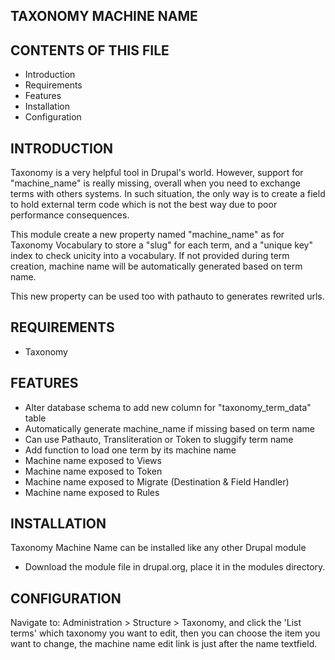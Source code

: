 TAXONOMY MACHINE NAME
---------------------

CONTENTS OF THIS FILE
---------------------

 * Introduction
 * Requirements
 * Features
 * Installation
 * Configuration


INTRODUCTION
------------

Taxonomy is a very helpful tool in Drupal's world. However, support for
"machine_name" is really missing, overall when you need to exchange terms
with others systems. In such situation, the only way is to create a field
to hold external term code which is not the best way due to poor performance
consequences.

This module create a new property named "machine_name" as for Taxonomy
Vocabulary to store a "slug" for each term, and a "unique key" index to
check unicity into a vocabulary. If not provided during term creation,
machine name will be automatically generated based on term name.

This new property can be used too with pathauto to generates rewrited urls.


REQUIREMENTS
------------

 * Taxonomy


FEATURES
--------

 * Alter database schema to add new column for "taxonomy_term_data" table
 * Automatically generate machine_name if missing based on term name
 * Can use Pathauto, Transliteration or Token to sluggify term name
 * Add function to load one term by its machine name
 * Machine name exposed to Views
 * Machine name exposed to Token
 * Machine name exposed to Migrate (Destination & Field Handler)
 * Machine name exposed to Rules


INSTALLATION
------------

Taxonomy Machine Name can be installed like any other Drupal module

- Download the module file in drupal.org, place it in the modules directory.


CONFIGURATION
-------------

Navigate to:
Administration > Structure > Taxonomy,
and click the 'List terms' which taxonomy you want to edit,
then you can choose the item you want to change, the machine name edit link
is just after the name textfield.

